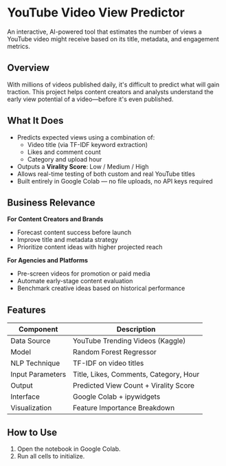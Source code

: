 # YouTube Video View Predictor

An interactive, AI-powered tool that estimates the number of views a YouTube video might receive based on its title, metadata, and engagement metrics.

## Overview

With millions of videos published daily, it's difficult to predict what will gain traction. This project helps content creators and analysts understand the early view potential of a video—before it's even published.

## What It Does

- Predicts expected views using a combination of:
  - Video title (via TF-IDF keyword extraction)
  - Likes and comment count
  - Category and upload hour
- Outputs a **Virality Score**: Low / Medium / High
- Allows real-time testing of both custom and real YouTube titles
- Built entirely in Google Colab — no file uploads, no API keys required

## Business Relevance

**For Content Creators and Brands**
- Forecast content success before launch
- Improve title and metadata strategy
- Prioritize content ideas with higher projected reach

**For Agencies and Platforms**
- Pre-screen videos for promotion or paid media
- Automate early-stage content evaluation
- Benchmark creative ideas based on historical performance

## Features

| Component         | Description                                 |
|------------------|---------------------------------------------|
| Data Source       | YouTube Trending Videos (Kaggle)            |
| Model             | Random Forest Regressor                     |
| NLP Technique     | TF-IDF on video titles                      |
| Input Parameters  | Title, Likes, Comments, Category, Hour      |
| Output            | Predicted View Count + Virality Score       |
| Interface         | Google Colab + ipywidgets                   |
| Visualization     | Feature Importance Breakdown                |

## How to Use

1. Open the notebook in Google Colab.
2. Run all cells to initialize.



